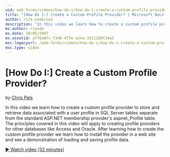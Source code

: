 ```yaml
---
uid: web-forms/videos/how-do-i/how-do-i-create-a-custom-profile-provider
title: "[How Do I:] Create a Custom Profile Provider? | Microsoft Docs"
author: rick-anderson
description: "In this video we learn how to create a custom profile provider to store and retrieve data associated with a user profile in SQL Server tables separate from t..."
ms.author: riande
ms.date: 10/05/2007
ms.assetid: a776a0fc-f34b-47fe-a24a-3311100f34a5
msc.legacyurl: /web-forms/videos/how-do-i/how-do-i-create-a-custom-profile-provider
msc.type: video
---
```

# [How Do I:] Create a Custom Profile Provider?

by [Chris Pels](https://twitter.com/chrispels)

In this video we learn how to create a custom profile provider to store and retrieve data associated with a user profile in SQL Server tables separate from the standard ASP.NET membership provider's aspnet\_Profile table. The principles covered in this video will apply to creating profile providers for other databases like Access and Oracle. After learning how to create the custom profile provider we learn how to install the provider in a web site and see a demonstration of loading and saving profile data.

[&#9654; Watch video (32 minutes)](https://channel9.msdn.com/Blogs/ASP-NET-Site-Videos/how-do-i-create-a-custom-profile-provider)

